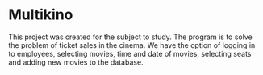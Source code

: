 # Multikino
This project was created for the subject to study.
The program is to solve the problem of ticket sales in the cinema. We have the option of logging in to employees, selecting movies, time and date of movies, selecting seats and adding new movies to the database.
